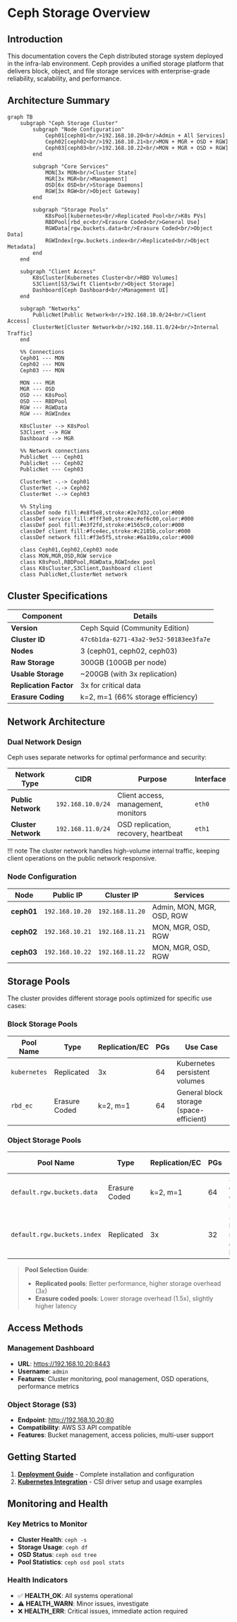# Ceph Storage Overview

## Introduction

This documentation covers the Ceph distributed storage system deployed in the infra-lab environment. Ceph provides a unified storage platform that delivers block, object, and file storage services with enterprise-grade reliability, scalability, and performance.

## Architecture Summary

```mermaid
graph TB
    subgraph "Ceph Storage Cluster"
        subgraph "Node Configuration"
            Ceph01[ceph01<br/>192.168.10.20<br/>Admin + All Services]
            Ceph02[ceph02<br/>192.168.10.21<br/>MON + MGR + OSD + RGW]
            Ceph03[ceph03<br/>192.168.10.22<br/>MON + MGR + OSD + RGW]
        end
        
        subgraph "Core Services"
            MON[3x MON<br/>Cluster State]
            MGR[3x MGR<br/>Management]
            OSD[6x OSD<br/>Storage Daemons]
            RGW[3x RGW<br/>Object Gateway]
        end
        
        subgraph "Storage Pools"
            K8sPool[kubernetes<br/>Replicated Pool<br/>K8s PVs]
            RBDPool[rbd_ec<br/>Erasure Coded<br/>General Use]
            RGWData[rgw.buckets.data<br/>Erasure Coded<br/>Object Data]
            RGWIndex[rgw.buckets.index<br/>Replicated<br/>Object Metadata]
        end
    end
    
    subgraph "Client Access"
        K8sCluster[Kubernetes Cluster<br/>RBD Volumes]
        S3Client[S3/Swift Clients<br/>Object Storage]
        Dashboard[Ceph Dashboard<br/>Management UI]
    end
    
    subgraph "Networks"
        PublicNet[Public Network<br/>192.168.10.0/24<br/>Client Access]
        ClusterNet[Cluster Network<br/>192.168.11.0/24<br/>Internal Traffic]
    end
    
    %% Connections
    Ceph01 --- MON
    Ceph02 --- MON
    Ceph03 --- MON
    
    MON --- MGR
    MGR --- OSD
    OSD --- K8sPool
    OSD --- RBDPool
    RGW --- RGWData
    RGW --- RGWIndex
    
    K8sCluster --> K8sPool
    S3Client --> RGW
    Dashboard --> MGR
    
    %% Network connections
    PublicNet --- Ceph01
    PublicNet --- Ceph02
    PublicNet --- Ceph03
    
    ClusterNet -.-> Ceph01
    ClusterNet -.-> Ceph02
    ClusterNet -.-> Ceph03
    
    %% Styling
    classDef node fill:#e8f5e8,stroke:#2e7d32,color:#000
    classDef service fill:#fff3e0,stroke:#ef6c00,color:#000
    classDef pool fill:#e3f2fd,stroke:#1565c0,color:#000
    classDef client fill:#fce4ec,stroke:#c2185b,color:#000
    classDef network fill:#f3e5f5,stroke:#6a1b9a,color:#000
    
    class Ceph01,Ceph02,Ceph03 node
    class MON,MGR,OSD,RGW service
    class K8sPool,RBDPool,RGWData,RGWIndex pool
    class K8sCluster,S3Client,Dashboard client
    class PublicNet,ClusterNet network
```

## Cluster Specifications

| Component | Details |
|-----------|---------|
| **Version** | Ceph Squid (Community Edition) |
| **Cluster ID** | `47c6b1da-6271-43a2-9e52-50183ee3fa7e` |
| **Nodes** | 3 (ceph01, ceph02, ceph03) |
| **Raw Storage** | 300GB (100GB per node) |
| **Usable Storage** | ~200GB (with 3x replication) |
| **Replication Factor** | 3x for critical data |
| **Erasure Coding** | k=2, m=1 (66% storage efficiency) |

## Network Architecture

### Dual Network Design

Ceph uses separate networks for optimal performance and security:

| Network Type | CIDR | Purpose | Interface |
|--------------|------|---------|-----------|
| **Public Network** | `192.168.10.0/24` | Client access, management, monitors | `eth0` |
| **Cluster Network** | `192.168.11.0/24` | OSD replication, recovery, heartbeat | `eth1` |

!!! note
    The cluster network handles high-volume internal traffic, keeping client operations on the public network responsive.

### Node Configuration

| Node | Public IP | Cluster IP | Services |
|------|-----------|------------|----------|
| **ceph01** | `192.168.10.20` | `192.168.11.20` | Admin, MON, MGR, OSD, RGW |
| **ceph02** | `192.168.10.21` | `192.168.11.21` | MON, MGR, OSD, RGW |
| **ceph03** | `192.168.10.22` | `192.168.11.22` | MON, MGR, OSD, RGW |

## Storage Pools

The cluster provides different storage pools optimized for specific use cases:

### Block Storage Pools

| Pool Name | Type | Replication/EC | PGs | Use Case |
|-----------|------|----------------|-----|----------|
| `kubernetes` | Replicated | 3x | 64 | Kubernetes persistent volumes |
| `rbd_ec` | Erasure Coded | k=2, m=1 | 64 | General block storage (space-efficient) |

### Object Storage Pools

| Pool Name | Type | Replication/EC | PGs | Use Case |
|-----------|------|----------------|-----|----------|
| `default.rgw.buckets.data` | Erasure Coded | k=2, m=1 | 64 | S3 object data storage |
| `default.rgw.buckets.index` | Replicated | 3x | 32 | S3 bucket metadata and indexes |

> **Pool Selection Guide**:
> - **Replicated pools**: Better performance, higher storage overhead (3x)
> - **Erasure coded pools**: Lower storage overhead (1.5x), slightly higher latency

## Access Methods

### Management Dashboard
- **URL**: https://192.168.10.20:8443
- **Username**: `admin`
- **Features**: Cluster monitoring, pool management, OSD operations, performance metrics

### Object Storage (S3)
- **Endpoint**: http://192.168.10.20:80
- **Compatibility**: AWS S3 API compatible
- **Features**: Bucket management, access policies, multi-user support

## Getting Started

1. **[Deployment Guide](deployment.md)** - Complete installation and configuration
2. **[Kubernetes Integration](integrations/kubernetes.md)** - CSI driver setup and usage examples

## Monitoring and Health

### Key Metrics to Monitor
- **Cluster Health**: `ceph -s`
- **Storage Usage**: `ceph df`
- **OSD Status**: `ceph osd tree`
- **Pool Statistics**: `ceph osd pool stats`

### Health Indicators
- ✅ **HEALTH_OK**: All systems operational
- ⚠️ **HEALTH_WARN**: Minor issues, investigate
- ❌ **HEALTH_ERR**: Critical issues, immediate action required